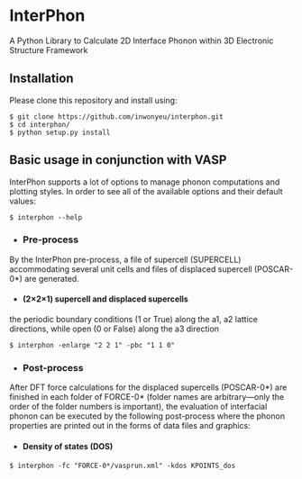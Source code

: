 # InterPhon

A Python Library to Calculate 2D Interface Phonon within 3D Electronic Structure Framework

## Installation

Please clone this repository and install using:

```
$ git clone https://github.com/inwonyeu/interphon.git
$ cd interphon/
$ python setup.py install
```

## Basic usage in conjunction with VASP

InterPhon supports a lot of options to manage phonon computations and plotting styles. 
In order to see all of the available options and their default values:

```
$ interphon --help
```

- ### Pre-process
By the InterPhon pre-process, a file of supercell (SUPERCELL) accommodating several unit cells and files of displaced supercell (POSCAR-0*) are generated.
  - #### (2×2×1) supercell and displaced supercells 
  the periodic boundary conditions (1 or True) along the a1, a2 lattice directions, while open (0 or False) along the a3 direction

```
$ interphon -enlarge "2 2 1" -pbc "1 1 0"
```

- ### Post-process
After DFT force calculations for the displaced supercells (POSCAR-0*) are finished 
in each folder of FORCE-0* (folder names are arbitrary—only the order of the folder numbers is important), 
the evaluation of interfacial phonon can be executed by the following post-process 
where the phonon properties are printed out in the forms of data files and graphics:

  - #### Density of states (DOS)
```
$ interphon -fc "FORCE-0*/vasprun.xml" -kdos KPOINTS_dos
```

